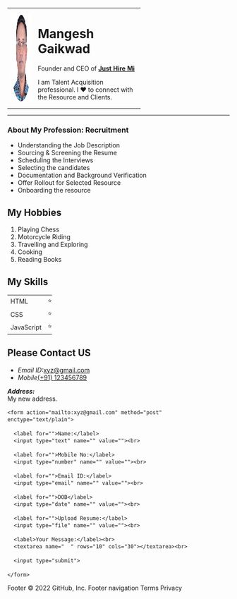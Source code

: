 <!DOCTYPE html>
<html lang="en" dir="ltr">

<head>
  <meta charset="utf-8">
  <title>Mangesh Profile</title>
</head>

<body>
  <table style="width:60%">
    <tr>
      <td><img src="mangesh.png" width="200" height="200" alt="Mangesh Profile Picture"></td>
      <td>
        <h1> Mangesh Gaikwad </h1>
        <p>Founder and CEO of <strong><a href="https://justhiremi.com/">Just Hire Mi</a></strong></p>
        <p>I am Talent Acquisition professional. I ❤️ to connect with the Resource and Clients.</p>
      </td>
    </tr>
  </table>

  <hr size="3" noshade==0>
  <h3>About My Profession: Recruitment</h3>
  <ul>
    <li>Understanding the Job Description</li>
    <li>Sourcing & Screening the Resume</li>
    <li>Scheduling the Interviews</li>
    <li>Selecting the candidates</li>
    <li>Documentation and Background Verification</li>
    <li>Offer Rollout for Selected Resource</li>
    <li>Onboarding the resource</li>
  </ul>

  <h2>My Hobbies</h2>
  <ol>
    <li>Playing Chess</li>
    <li>Motorcycle Riding</li>
    <li>Travelling and Exploring</li>
    <li>Cooking</li>
    <li>Reading Books</li>
  </ol>

  <h2>My Skills</h2>

  <table style="width:20%">
    <tr>
      <td>HTML</td>
      <td>⭐⭐⭐⭐⭐</td>
    </tr>
    <tr>
      <td>CSS</td>
      <td>⭐⭐⭐⭐</td>
    </tr>
    <tr>
      <td>JavaScript</td>
      <td>⭐⭐⭐</td>
    </tr>
  </table>


  </ul>

  <h2>Please Contact US </h2>
  <ul>
    <li><em>Email ID:</em><a href="mailto:xyz@gmail.com">xyz@gmail.com</a></li>
    <li><em>Mobile</em><a href="tel: +91123456789">(+91) 123456789</a></li>
  </ul>
  <p><strong><em>Address:</em></strong><br>
    My new address.</p>

    <form action="mailto:xyz@gmail.com" method="post" enctype="text/plain">

      <label for="">Name:</label>
      <input type="text" name="" value=""><br>

      <label for="">Mobile No:</label>
      <input type="number" name="" value=""><br>

      <label for="">Email ID:</label>
      <input type="email" name="" value=""><br>

      <label for="">DOB</label>
      <input type="date" name="" value=""><br>

      <label for="">Upload Resume:</label>
      <input type="file" name="" value=""><br>

      <label>Your Message:</label><br>
      <textarea name="  " rows="10" cols="30"></textarea><br>

      <input type="submit">

    </form>

</body>

</html>
Footer
© 2022 GitHub, Inc.
Footer navigation
Terms
Privacy
